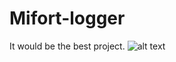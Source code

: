 # Mifort-logger
It would be the best project.
![alt text](https://filmschoolrejects.com/wp-content/uploads/2018/12/SpongeBob_rainbow-e1543803672867-700x525.jpg)

